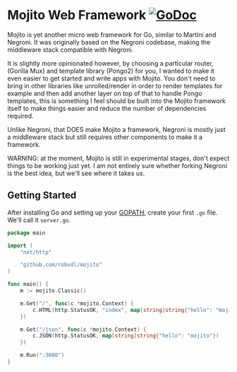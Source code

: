 # Mojito Web Framework [![GoDoc](https://godoc.org/github.com/robvdl/mojito?status.svg)](http://godoc.org/github.com/robvdl/mojito)

Mojito is yet another micro web framework for Go, similar to Martini and
Negroni. It was originally based on the Negroni codebase, making the
middleware stack compatible with Negroni.

It is slightly more opinionated however, by choosing a particular router,
(Gorilla Mux) and template library (Pongo2) for you, I wanted to make it even
easier to get started and write apps with Mojito.  You don't need to bring in
other libraries like unrolled/render in order to render templates for example
and then add another layer on top of that to handle Pongo templates, this is
something I feel should be built into the Mojito framework itself to make
things easier and reduce the number of dependencies required.

Unlike Negroni, that DOES make Mojito a framework, Negroni is mostly just
a middleware stack but still requires other components to make it a framework.

WARNING: at the moment, Mojito is still in experimental stages, don't expect
things to be working just yet.  I am not entirely sure whether forking
Negroni is the best idea, but we'll see where it takes us.

## Getting Started

After installing Go and setting up your [GOPATH](http://golang.org/doc/code.html#GOPATH),
create your first `.go` file. We'll call it `server.go`.

```go
package main

import (
    "net/http"

    "github.com/robvdl/mojito"
)

func main() {
    m := mojito.Classic()

    m.Get("/", func(c *mojito.Context) {
        c.HTML(http.StatusOK, "index", map[string]string{"hello": "mojito"})
    })

    m.Get("/json", func(c *mojito.Context) {
        c.JSON(http.StatusOK, map[string]string{"hello": "mojito"})
    })

    m.Run(":3000")
}
```
